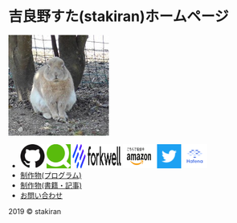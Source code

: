 # 吉良野すた(stakiran)ホームページ
![avatarhalf](img/avatar_half.jpg)

- 
  <a href="https://github.com/stakiran" target="_blank"><img src="logo/github.png" alt="github_logo" width="48" height="48"></a>
  <a href="https://qiita.com/sta" target="_blank"><img src="logo/qiita.png" alt="qiita_logo" width="48" height="48"></a>
  <a href="https://portfolio.forkwell.com/@stakiran" target="_blank"><img src="logo/forkwell.svg" alt="forkwell_logo" width="96" height="48"></a>
  <a href="https://www.amazon.co.jp/吉良野すた/e/B07JLHMBDV" target="_blank"><img src="logo/amazon.png" alt="amazon_logo" width="64" height="48"></a>
  <a href="https://twitter.com/stakiran2" target="_blank"><img src="logo/twitter.png" alt="twitter_logo" width="48" height="48"></a>
  <a href="http://profile.hatena.ne.jp/stakiran/" target="_blank"><img src="logo/hatena.svg" alt="hatena_logo" width="48" height="48"></a>
- [制作物(プログラム)](works.md)
- [制作物(書籍・記事)](works_writing.md)
- <a href="contact.html">お問い合わせ</a>

2019 © stakiran
